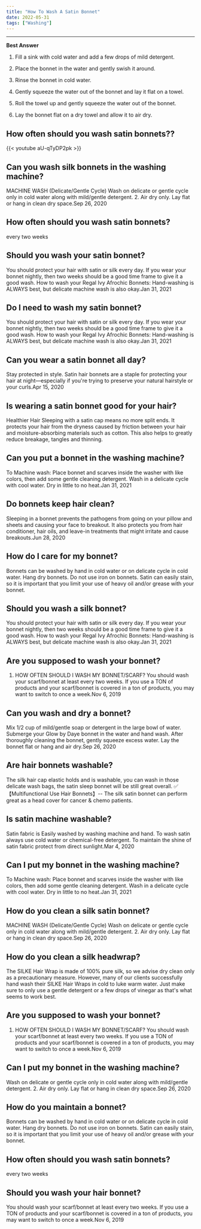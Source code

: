 ```yaml
---
title: "How To Wash A Satin Bonnet"
date: 2022-05-31
tags: ["Washing"]
---
```


---
**Best Answer**


1. Fill a sink with cold water and add a few drops of mild detergent.

2. Place the bonnet in the water and gently swish it around.

3. Rinse the bonnet in cold water.

4. Gently squeeze the water out of the bonnet and lay it flat on a towel.

5. Roll the towel up and gently squeeze the water out of the bonnet.

6. Lay the bonnet flat on a dry towel and allow it to air dry.

## How often should you wash satin bonnets??

{{< youtube aU-qTyDP2pk >}}

## Can you wash silk bonnets in the washing machine?
MACHINE WASH (Delicate/Gentle Cycle) Wash on delicate or gentle cycle only in cold water along with mild/gentle detergent. 2. Air dry only. Lay flat or hang in clean dry space.Sep 26, 2020

## How often should you wash satin bonnets?
every two weeks

## Should you wash your satin bonnet?
You should protect your hair with satin or silk every day. If you wear your bonnet nightly, then two weeks should be a good time frame to give it a good wash. How to wash your Regal Ivy Afrochic Bonnets: Hand-washing is ALWAYS best, but delicate machine wash is also okay.Jan 31, 2021

## Do I need to wash my satin bonnet?
You should protect your hair with satin or silk every day. If you wear your bonnet nightly, then two weeks should be a good time frame to give it a good wash. How to wash your Regal Ivy Afrochic Bonnets: Hand-washing is ALWAYS best, but delicate machine wash is also okay.Jan 31, 2021

## Can you wear a satin bonnet all day?
Stay protected in style. Satin hair bonnets are a staple for protecting your hair at night—especially if you're trying to preserve your natural hairstyle or your curls.Apr 15, 2020

## Is wearing a satin bonnet good for your hair?
Healthier Hair Sleeping with a satin cap means no more split ends. It protects your hair from the dryness caused by friction between your hair and moisture-absorbing materials such as cotton. This also helps to greatly reduce breakage, tangles and thinning.

## Can you put a bonnet in the washing machine?
To Machine wash: Place bonnet and scarves inside the washer with like colors, then add some gentle cleaning detergent. Wash in a delicate cycle with cool water. Dry in little to no heat.Jan 31, 2021

## Do bonnets keep hair clean?
Sleeping in a bonnet prevents the pathogens from going on your pillow and sheets and causing your face to breakout. It also protects you from hair conditioner, hair oils, and leave-in treatments that might irritate and cause breakouts.Jun 28, 2020

## How do I care for my bonnet?
Bonnets can be washed by hand in cold water or on delicate cycle in cold water. Hang dry bonnets. Do not use iron on bonnets. Satin can easily stain, so it is important that you limit your use of heavy oil and/or grease with your bonnet.

## Should you wash a silk bonnet?
You should protect your hair with satin or silk every day. If you wear your bonnet nightly, then two weeks should be a good time frame to give it a good wash. How to wash your Regal Ivy Afrochic Bonnets: Hand-washing is ALWAYS best, but delicate machine wash is also okay.Jan 31, 2021

## Are you supposed to wash your bonnet?
1. HOW OFTEN SHOULD I WASH MY BONNET/SCARF? You should wash your scarf/bonnet at least every two weeks. If you use a TON of products and your scarf/bonnet is covered in a ton of products, you may want to switch to once a week.Nov 6, 2019

## Can you wash and dry a bonnet?
Mix 1/2 cup of mild/gentle soap or detergent in the large bowl of water. Submerge your Glow by Daye bonnet in the water and hand wash. After thoroughly cleaning the bonnet, gently squeeze excess water. Lay the bonnet flat or hang and air dry.Sep 26, 2020

## Are hair bonnets washable?
The silk hair cap elastic holds and is washable, you can wash in those delicate wash bags, the satin sleep bonnet will be still great overall. ✅【Multifunctional Use Hair Bonnets】-- The silk satin bonnet can perform great as a head cover for cancer & chemo patients.

## Is satin machine washable?
Satin fabric is Easily washed by washing machine and hand. To wash satin always use cold water or chemical-free detergent. To maintain the shine of satin fabric protect from direct sunlight.Mar 4, 2020

## Can I put my bonnet in the washing machine?
To Machine wash: Place bonnet and scarves inside the washer with like colors, then add some gentle cleaning detergent. Wash in a delicate cycle with cool water. Dry in little to no heat.Jan 31, 2021

## How do you clean a silk satin bonnet?
MACHINE WASH (Delicate/Gentle Cycle) Wash on delicate or gentle cycle only in cold water along with mild/gentle detergent. 2. Air dry only. Lay flat or hang in clean dry space.Sep 26, 2020

## How do you clean a silk headwrap?
The SILKE Hair Wrap is made of 100% pure silk, so we advise dry clean only as a precautionary measure. However, many of our clients successfully hand wash their SILKE Hair Wraps in cold to luke warm water. Just make sure to only use a gentle detergent or a few drops of vinegar as that's what seems to work best.

## Are you supposed to wash your bonnet?
1. HOW OFTEN SHOULD I WASH MY BONNET/SCARF? You should wash your scarf/bonnet at least every two weeks. If you use a TON of products and your scarf/bonnet is covered in a ton of products, you may want to switch to once a week.Nov 6, 2019

## Can I put my bonnet in the washing machine?
Wash on delicate or gentle cycle only in cold water along with mild/gentle detergent. 2. Air dry only. Lay flat or hang in clean dry space.Sep 26, 2020

## How do you maintain a bonnet?
Bonnets can be washed by hand in cold water or on delicate cycle in cold water. Hang dry bonnets. Do not use iron on bonnets. Satin can easily stain, so it is important that you limit your use of heavy oil and/or grease with your bonnet.

## How often should you wash satin bonnets?
every two weeks

## Should you wash your hair bonnet?
You should wash your scarf/bonnet at least every two weeks. If you use a TON of products and your scarf/bonnet is covered in a ton of products, you may want to switch to once a week.Nov 6, 2019

